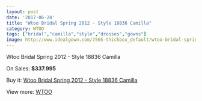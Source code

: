 ```yaml
---
layout: post
date: '2017-06-24'
title: "Wtoo Bridal Spring 2012 - Style 18836 Camilla"
category: WTOO
tags: ["bridal","camilla","style","dresses","gowns"]
image: http://www.idealgown.com/7565-thickbox_default/wtoo-bridal-spring-2012-style-18836-camilla.jpg
---
```

Wtoo Bridal Spring 2012 - Style 18836 Camilla

On Sales: **$337.995**
<a href="https://www.idealgown.com/en/wtoo/3203-wtoo-bridal-spring-2012-style-18836-camilla.html"><amp-img layout="responsive" width="600" height="600" src="//www.idealgown.com/7565-thickbox_default/wtoo-bridal-spring-2012-style-18836-camilla.jpg" alt="Wtoo Bridal Spring 2012 - Style 18836 Camilla 0" /></a>
<a href="https://www.idealgown.com/en/wtoo/3203-wtoo-bridal-spring-2012-style-18836-camilla.html"><amp-img layout="responsive" width="600" height="600" src="//www.idealgown.com/7566-thickbox_default/wtoo-bridal-spring-2012-style-18836-camilla.jpg" alt="Wtoo Bridal Spring 2012 - Style 18836 Camilla 1" /></a>

Buy it: [Wtoo Bridal Spring 2012 - Style 18836 Camilla](https://www.idealgown.com/en/wtoo/3203-wtoo-bridal-spring-2012-style-18836-camilla.html "Wtoo Bridal Spring 2012 - Style 18836 Camilla")

View more: [WTOO](https://www.idealgown.com/en/39-wtoo "WTOO")